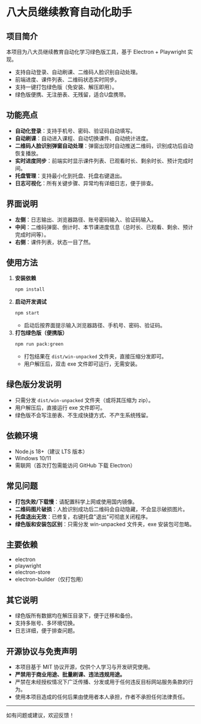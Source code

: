 # 八大员继续教育自动化助手

## 项目简介
本项目为八大员继续教育自动化学习绿色版工具，基于 Electron + Playwright 实现。

- 支持自动登录、自动刷课、二维码人脸识别自动处理。
- 前端进度、课件列表、二维码状态实时同步。
- 支持一键打包绿色版（免安装、解压即用）。
- 绿色版便携、无注册表、无残留，适合U盘携带。

## 功能亮点
- **自动化登录**：支持手机号、密码、验证码自动填写。
- **自动刷课**：自动进入课程、自动切换课件、自动统计进度。
- **二维码人脸识别弹窗自动处理**：弹窗出现时自动推送二维码，识别成功后自动恢复播放。
- **实时进度同步**：前端实时显示课件列表、已观看时长、剩余时长、预计完成时间。
- **托盘管理**：支持最小化到托盘、托盘右键退出。
- **日志可视化**：所有关键步骤、异常均有详细日志，便于排查。

## 界面说明
- **左侧**：日志输出、浏览器路径、账号密码输入、验证码输入。
- **中间**：二维码弹窗、倒计时、本节课进度信息（总时长、已观看、剩余、预计完成时间等）。
- **右侧**：课件列表，状态一目了然。

## 使用方法

1. **安装依赖**
   ```bash
   npm install
   ```
2. **启动开发调试**
   ```bash
   npm start
   ```
   - 启动后按界面提示输入浏览器路径、手机号、密码、验证码。
3. **打包绿色版（便携版）**
   ```bash
   npm run pack:green
   ```
   - 打包结果在 `dist/win-unpacked` 文件夹，直接压缩分发即可。
   - 用户解压后，双击 exe 文件即可运行，无需安装。

## 绿色版分发说明
- 只需分发 `dist/win-unpacked` 文件夹（或将其压缩为 zip）。
- 用户解压后，直接运行 exe 文件即可。
- 绿色版不会写注册表、不生成快捷方式、不产生系统残留。

## 依赖环境
- Node.js 18+（建议 LTS 版本）
- Windows 10/11
- 需联网（首次打包需能访问 GitHub 下载 Electron）

## 常见问题
- **打包失败/下载慢**：请配置科学上网或使用国内镜像。
- **二维码图片破损**：人脸识别成功后二维码会自动隐藏，不会显示破损图片。
- **托盘退出无效**：已修复，右键托盘"退出"可彻底关闭程序。
- **绿色版和安装包区别**：只需分发 win-unpacked 文件夹，exe 安装包可忽略。

## 主要依赖
- electron
- playwright
- electron-store
- electron-builder（仅打包用）

## 其它说明
- 绿色版所有数据均在解压目录下，便于迁移和备份。
- 支持多账号、多环境切换。
- 日志详细，便于排查问题。

## 开源协议与免责声明

- 本项目基于 MIT 协议开源，仅供个人学习与开发研究使用。
- **严禁用于商业用途、批量刷课、违法违规用途。**
- 严禁在未经授权情况下广泛传播、分发或用于任何违反目标网站服务条款的行为。
- 使用本项目造成的任何后果由使用者本人承担，作者不承担任何法律责任。

---
如有问题或建议，欢迎反馈！ 